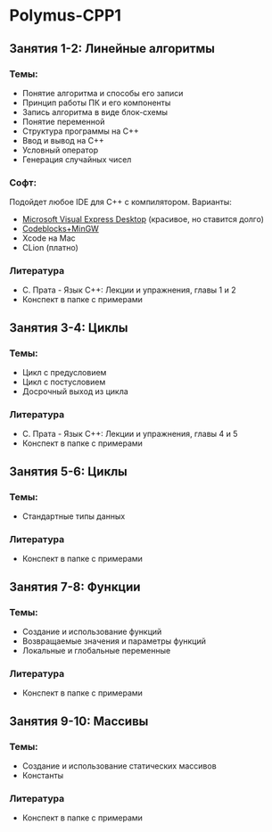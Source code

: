 # Polymus-CPP1

## Занятия 1-2: Линейные алгоритмы
### Темы:
  - Понятие алгоритма и способы его записи
  - Принцип работы ПК и его компоненты
  - Запись алгоритма в виде блок-схемы
  - Понятие переменной
  - Структура программы на С++
  - Ввод и вывод на С++
  - Условный оператор
  - Генерация случайных чисел

### Софт:
Подойдет любое IDE для C++ с компилятором. Варианты:
 - [Microsoft Visual Express Desktop](https://go.microsoft.com/fwlink/?LinkId=691984&clcid=0x419) (красивое, но ставится долго)
 - [Codeblocks+MinGW](https://sourceforge.net/projects/codeblocks/files/Binaries/16.01/Windows/codeblocks-16.01mingw-setup.exe/download)
 - Xcode на Mac
 - CLion (платно)

### Литература
  - С. Прата - Язык С++: Лекции и упражнения, главы 1 и 2
  - Конспект в папке с примерами

## Занятия 3-4: Циклы
### Темы:
  - Цикл с предусловием
  - Цикл с постусловием
  - Досрочный выход из цикла

### Литература
  - С. Прата - Язык С++: Лекции и упражнения, главы 4 и 5
  - Конспект в папке с примерами

## Занятия 5-6: Циклы
### Темы:
  - Стандартные типы данных

### Литература
  - Конспект в папке с примерами
  
## Занятия 7-8: Функции
### Темы:
  - Создание и использование функций
  - Возвращаемые значения и параметры функций
  - Локальные и глобальные переменные

### Литература
  - Конспект в папке с примерами

## Занятия 9-10: Массивы
### Темы:
  - Создание и использование статических массивов
  - Константы

### Литература
  - Конспект в папке с примерами

